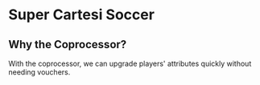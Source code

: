 # Super Cartesi Soccer

## Why the Coprocessor?

With the coprocessor, we can upgrade players' attributes quickly without needing vouchers.
